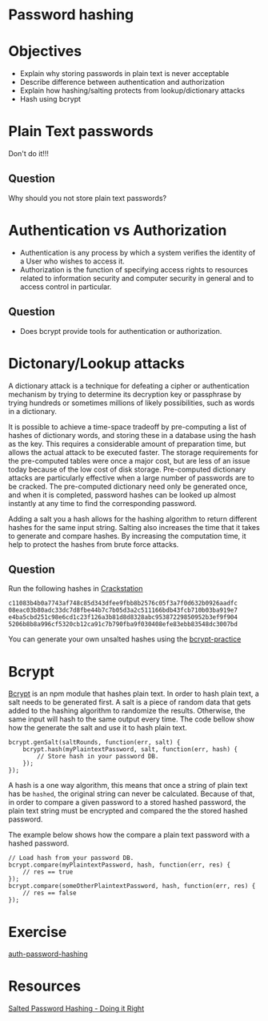# Password hashing

# Objectives
- Explain why storing passwords in plain text is never acceptable
- Describe difference between authentication and authorization
- Explain how hashing/salting protects from lookup/dictionary attacks
- Hash using bcrypt


# Plain Text passwords
Don't do it!!!

## Question
Why should you not store plain text passwords?

# Authentication vs Authorization
- Authentication is any process by which a system verifies the identity of a User who wishes to access it.
- Authorization is the function of specifying access rights to resources related to information security and computer security in general and to access control in particular.

## Question
- Does bcrypt provide tools for authentication or authorization.

# Dictonary/Lookup attacks
A dictionary attack is a technique for defeating a cipher or authentication mechanism by trying to determine its decryption key or passphrase by trying hundreds or sometimes millions of likely possibilities, such as words in a dictionary.

It is possible to achieve a time-space tradeoff by pre-computing a list of hashes of dictionary words, and storing these in a database using the hash as the key. This requires a considerable amount of preparation time, but allows the actual attack to be executed faster. The storage requirements for the pre-computed tables were once a major cost, but are less of an issue today because of the low cost of disk storage. Pre-computed dictionary attacks are particularly effective when a large number of passwords are to be cracked. The pre-computed dictionary need only be generated once, and when it is completed, password hashes can be looked up almost instantly at any time to find the corresponding password.

Adding a salt you a hash allows for the hashing algorithm to return different hashes for the same input string. Salting also increases the time that it takes to generate and compare hashes. By increasing the computation time, it help to protect the hashes from brute force attacks.

## Question
Run the following hashes in [Crackstation](https://crackstation.net/)
```
c11083b4b0a7743af748c85d343dfee9fbb8b2576c05f3a7f0d632b0926aadfc
08eac03b80adc33dc7d8fbe44b7c7b05d3a2c511166bdb43fcb710b03ba919e7
e4ba5cbd251c98e6cd1c23f126a3b81d8d8328abc95387229850952b3ef9f904
5206b8b8a996cf5320cb12ca91c7b790fba9f030408efe83ebb83548dc3007bd
```

You can generate your own unsalted hashes using the [bcrypt-practice](https://github.com/gSchool/bcrypt-practice)

# Bcrypt

[Bcrypt](https://www.npmjs.com/package/bcrypt) is an npm module that hashes plain text. In order to hash plain text, a salt needs to be generated first. A salt is a piece of random data that gets added to the hashing algorithm to randomize the results. Otherwise, the same input will hash to the same output every time.
The code bellow show how the generate the salt and use it to hash plain text.

```
bcrypt.genSalt(saltRounds, function(err, salt) {
    bcrypt.hash(myPlaintextPassword, salt, function(err, hash) {
        // Store hash in your password DB.
    });
});
```

A hash is a one way algorithm, this means that once a string of plain text has be `hashed`, the original string can never be calculated. Because of that, in order to compare a given password to a stored hashed password, the plain text string must be encrypted and compared the the stored hashed password.

The example below shows how the compare a plain text password with a hashed password.

```
// Load hash from your password DB.
bcrypt.compare(myPlaintextPassword, hash, function(err, res) {
    // res == true
});
bcrypt.compare(someOtherPlaintextPassword, hash, function(err, res) {
    // res == false
});
```

# Exercise
[auth-password-hashing](https://github.com/gSchool/auth-password-hashing)

# Resources
[Salted Password Hashing - Doing it Right](https://crackstation.net/hashing-security.htm)
